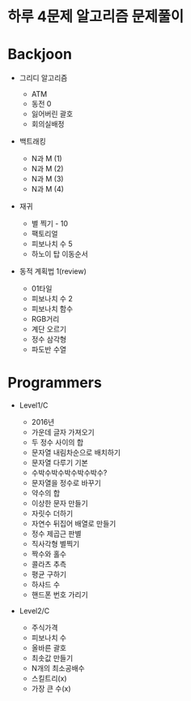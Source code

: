 # 하루 4문제 알고리즘 문제풀이

# Backjoon

- 그리디 알고리즘
    - ATM
    - 동전 0
    - 잃어버린 괄호
    - 회의실배정

- 백트래킹
    - N과 M (1)
    - N과 M (2)
    - N과 M (3)
    - N과 M (4)

- 재귀
    - 별 찍기 - 10
    - 팩토리얼
    - 피보나치 수 5
    - 하노이 탑 이동순서

- 동적 계획법 1(review)
    - 01타일
    - 피보나치 수 2
    - 피보나치 함수
    - RGB거리
    - 계단 오르기
    - 정수 삼각형
    - 파도반 수열

# Programmers

- Level1/C 
    - 2016년
    - 가운데 글자 가져오기
    - 두 정수 사이의 합
    - 문자열 내림차순으로 배치하기
    - 문자열 다루기 기본
    - 수박수박수박수박수박수?
    - 문자열을 정수로 바꾸기
    - 약수의 합
    - 이상한 문자 만들기
    - 자릿수 더하기
    - 자연수 뒤집어 배열로 만들기
    - 정수 제곱근 판별
    - 직사각형 별찍기
    - 짝수와 홀수
    - 콜라츠 추측
    - 평균 구하기
    - 하샤드 수
    - 핸드폰 번호 가리기

- Level2/C
    - 주식가격
    - 피보나치 수
    - 올바른 괄호
    - 최솟값 만들기
    - N개의 최소공배수
    - 스킬트리(x)
    - 가장 큰 수(x)